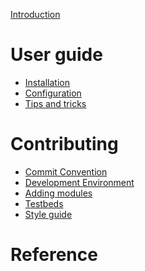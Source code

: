 [Introduction](README.md)

# User guide

- [Installation](installation.md)
- [Configuration](configuration.md)
- [Tips and tricks](tricks.md)

# Contributing

- [Commit Convention](commit_convention.md)
- [Development Environment](development_environment.md)
- [Adding modules](modules.md)
- [Testbeds](testbeds.md)
- [Style guide](styling.md)

# Reference

<!--
    The generated list of platforms and modules is appended to this file.
    There must be a trailing newline below this comment.
-->

